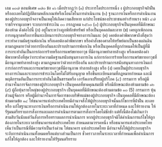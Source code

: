เลม ๑๓๗ ตอนพิเศษ ๑๗๓
ข้อ ๑๖ เมื่อปรากฏว่า
(๑)
ประการใดประการหนึ่ง
ง
ผู้ประกอบธุรกิจฝ่าฝืนหรือละเลยไม่ปฏิบัติตามหลักเกณฑ์หรือเงื่อนไขในการดำเนินงาน
(๒) ฐานะการเงินหรือการดำเนินงานของผู้ประกอบธุรกิจอาจเป็นเหตุให้เกิดความเสียหาย
แก่ประโยชน์ของประชาชนอย่างร้ายแรง
หน้า ๔๗
ราชกิจจานุเบกษา
ระบบการชำระเงิน
๓๐ กรกฎาคม ๒๕๖๓
(๓) ผู้ประกอบธุรกิจเป็นบุคคลที่มีลักษณะต้องห้าม ดังต่อไปนี้
(ก) อยู่ในระหว่างถูกพิทักษ์ทรัพย์ หรือเป็นบุคคลล้มละลาย
(ข) เคยถูกเพิกถอนการอนุญาตหรือการขึ้นทะเบียนการประกอบธุรกิจทางการเงินและ
(ค) เคยต้องคำพิพากษาถึงที่สุดว่ากระทำความผิดฐานฟอกเงิน หรือเคยต้องคำพิพากษา
หรือคำสั่งของศาลให้ทรัพย์ตกเป็นของแผ่นดินตามกฎหมายว่าด้วยการป้องกันและปราบปรามการฟอกเงิน
หรือเป็นบุคคลที่ถูกกำหนดให้เป็นผู้ที่มีการกระทำอันเป็นการก่อการร้ายหรือการแพร่ขยายอาวุธ
ที่มีอานุภาพทำลายล้างสูง หรือเคยต้องคำพิพากษาถึงที่สุดว่ากระทำความผิดฐานสนับสนุนทางการเงิน
แก่การก่อการร้ายหรือการแพร่ขยายอาวุธที่มีอานุภาพทำลายล้างสูง ตามกฎหมายว่าด้วยการป้องกัน
และปราบปรามการสนับสนุนทางการเงินแก่การก่อการร้ายและการแพร่ขยายอาวุธที่มีอานุภาพ
ทำลายล้างสูง หรือ
(ง) เคยเป็นผู้ประกอบธุรกิจทางการเงินและระบบการชำระเงินโดยไม่ได้รับอนุญาต
หรือขึ้นทะเบียนตามที่กฎหมายกำหนด และมีพฤติกรรมอันเป็นการกระทำอันไม่เป็นธรรมหรือ
เอารัดเอาเปรียบผู้บริโภค
(๔) กรรมการ หรือผู้มีอำนาจในการจัดการของผู้ประกอบธุรกิจ เป็นบุคคลที่ขาดคุณสมบัติ
หรือมีลักษณะต้องห้ามตามข้อ ๑๒
(๕) ผู้ถือหุ้นรายใหญ่ของผู้ประกอบธุรกิจ เป็นบุคคลที่มีลักษณะต้องห้ามตามข้อ ๑๓
(5) กรรมการ หุ้นส่วนผู้จัดการ หรือผู้มีอำนาจในการจัดการของบริษัทแม่ของผู้ประกอบธุรกิจ
เป็นบุคคลที่มีลักษณะต้องห้ามตามข้อ ๑๔
ให้ธนาคารแห่งประเทศไทยมีอำนาจสั่งให้ผู้ประกอบธุรกิจนั้นแก้ไขการที่ฝ่าฝืน ละเลย หรือ
แก้ไขฐานะทางการเงินหรือการดำเนินงานให้ถูกต้องภายในระยะเวลาที่กำหนด และให้รายงาน
ให้รัฐมนตรีทราบการสั่งการและผลการดำเนินการตามการสั่งการโดยไม่ชักช้า แต่ทั้งนี้ต้องไม่เกินกว่า
สามสิบวันนับแต่วันสั่งการหรือทราบผลการนําเนินการ
หากผู้ประกอบธุรกิจมิได้ดำเนินการแก้ไขให้ถูกต้องภายในระยะเวลาที่ธนาคารแห่งประเทศไทย
กําหนดตามวรรคหนึ่ง หรือธนาคารแห่งประเทศไทยเห็นว่าเป็นกรณีที่มีความจำเป็นเร่งด่วน ให้ธนาคาร
แห่งประเทศไทย มีอำนาจสั่งให้ผู้ประกอบธุรกิจระงับการดำเนินงานทั้งหมดหรือแต่บางส่วนเป็นการ
ชั่วคราวภายในระยะเวลาที่กำหนดเพื่อดำเนินการแก้ไขให้ถูกต้อง และให้รายงานให้รัฐมนตรีทราบ
